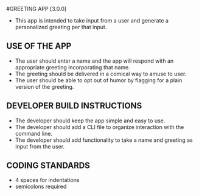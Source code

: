 #GREETING APP [3.0.0]
- This app is intended to take input from a user and generate a personalized greeting per that input.

## USE OF THE APP
- The user should enter a name and the app will respond with an appropriate greeting incorporating that name.
- The greeting should be delivered in a comical way to amuse to user.
- The user should be able to opt out of humor by flagging for a plain version of the greeting.

## DEVELOPER BUILD INSTRUCTIONS
- The developer should keep the app simple and easy to use.
- The developer should add a CLI file to organize interaction with the command line. 
- The developer should add functionality to take a name and greeting as input from the user.

## CODING STANDARDS
- 4 spaces for indentations
- semicolons required